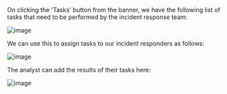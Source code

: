 On clicking the 'Tasks' button from the banner, we have the following list of tasks that need to be performed by the incident response team:

![image](https://github.com/hiyasharma/Team-Detect-vulnerabilities/assets/94289402/f24c96ff-4149-4f1d-97a8-e9afc3d7c58d)

We can use this to assign tasks to our incident responders as follows:

![image](https://github.com/hiyasharma/Team-Detect-vulnerabilities/assets/94289402/02aa8d8d-00d8-41c4-be71-a60a9efbd5fa)

The analyst can add the results of their tasks here:

![image](https://github.com/hiyasharma/Team-Detect-vulnerabilities/assets/94289402/37f0c548-e207-42b1-a026-f97baae3e12c)
